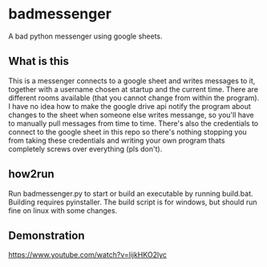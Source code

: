 # badmessenger
A bad python messenger using google sheets.

## What is this
This is a messenger connects to a google sheet and writes messages to it, together with a username chosen at startup and the current time. There are different rooms available (that you cannot change from within the program). I have no idea how to make the google drive api notify the program about changes to the sheet when someone else writes messange, so you'll have to manually pull messages from time to time. There's also the credentials to connect to the google sheet in this repo so there's nothing stopping you from taking these credentials and writing your own program thats completely screws over everything (pls don't).

## how2run
Run badmessenger.py to start or build an executable by running build.bat. Building requires pyinstaller. The build script is for windows, but should run fine on linux with some changes.

## Demonstration
https://www.youtube.com/watch?v=lijkHKO2lyc
